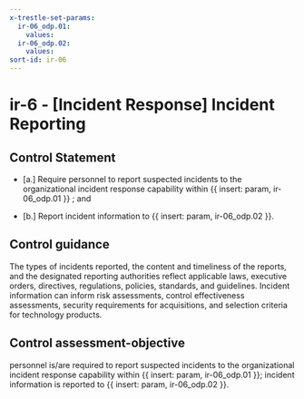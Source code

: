 ```yaml
---
x-trestle-set-params:
  ir-06_odp.01:
    values:
  ir-06_odp.02:
    values:
sort-id: ir-06
---
```


# ir-6 - \[Incident Response\] Incident Reporting

## Control Statement

- \[a.\] Require personnel to report suspected incidents to the organizational incident response capability within {{ insert: param, ir-06_odp.01 }} ; and

- \[b.\] Report incident information to {{ insert: param, ir-06_odp.02 }}.

## Control guidance

The types of incidents reported, the content and timeliness of the reports, and the designated reporting authorities reflect applicable laws, executive orders, directives, regulations, policies, standards, and guidelines. Incident information can inform risk assessments, control effectiveness assessments, security requirements for acquisitions, and selection criteria for technology products.

## Control assessment-objective

personnel is/are required to report suspected incidents to the organizational incident response capability within {{ insert: param, ir-06_odp.01 }};
incident information is reported to {{ insert: param, ir-06_odp.02 }}.
